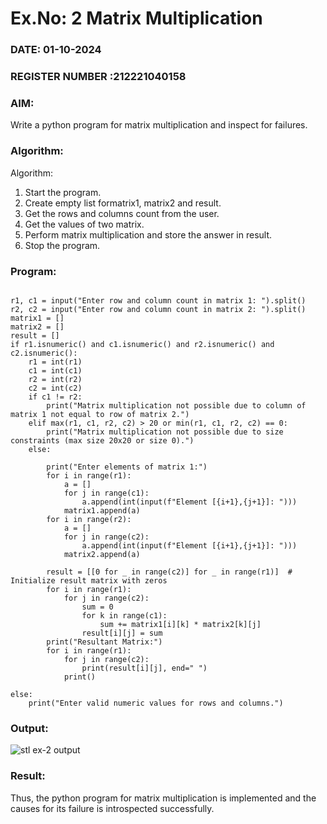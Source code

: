 # Ex.No: 2   Matrix Multiplication 

### DATE: 01-10-2024                                                                         
### REGISTER NUMBER :212221040158

### AIM: 
Write a python program for matrix multiplication and inspect for failures.
 
### Algorithm:

Algorithm:
1. Start the program.
2. Create empty list formatrix1, matrix2 and result.
3. Get the rows and columns count from the user.
4. Get the values of two matrix.
5. Perform matrix multiplication and store the answer in result.
6. Stop the program.
### Program:

```

r1, c1 = input("Enter row and column count in matrix 1: ").split()
r2, c2 = input("Enter row and column count in matrix 2: ").split()
matrix1 = []
matrix2 = []
result = []
if r1.isnumeric() and c1.isnumeric() and r2.isnumeric() and c2.isnumeric():
    r1 = int(r1)
    c1 = int(c1)
    r2 = int(r2)
    c2 = int(c2)
    if c1 != r2:
        print("Matrix multiplication not possible due to column of matrix 1 not equal to row of matrix 2.")
    elif max(r1, c1, r2, c2) > 20 or min(r1, c1, r2, c2) == 0:
        print("Matrix multiplication not possible due to size constraints (max size 20x20 or size 0).")
    else:
        
        print("Enter elements of matrix 1:")
        for i in range(r1):
            a = []
            for j in range(c1):
                a.append(int(input(f"Element [{i+1},{j+1}]: ")))
            matrix1.append(a)
        for i in range(r2):
            a = []
            for j in range(c2):
                a.append(int(input(f"Element [{i+1},{j+1}]: ")))
            matrix2.append(a)

        result = [[0 for _ in range(c2)] for _ in range(r1)]  # Initialize result matrix with zeros
        for i in range(r1):
            for j in range(c2):
                sum = 0
                for k in range(c1):  
                    sum += matrix1[i][k] * matrix2[k][j]
                result[i][j] = sum
        print("Resultant Matrix:")
        for i in range(r1):
            for j in range(c2):
                print(result[i][j], end=" ")
            print()

else:
    print("Enter valid numeric values for rows and columns.")

```

### Output:


![stl ex-2 output](https://github.com/user-attachments/assets/d040a000-20bc-41af-b3a1-f62f7e7775e5)




### Result:
Thus, the python program for matrix multiplication is implemented and the causes for its failure is introspected successfully.
